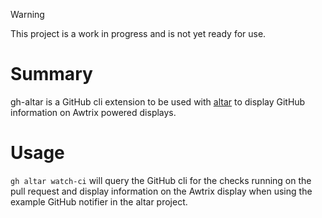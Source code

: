 > [!WARNING]
> This project is a work in progress and is not yet ready for use.

# Summary

gh-altar is a GitHub cli extension to be used with [altar](https://github.com/t-monaghan/altar) to display GitHub information on Awtrix powered displays.

# Usage

`gh altar watch-ci` will query the GitHub cli for the checks running on the pull request and display information on the Awtrix display when using the example GitHub notifier in the altar project.

